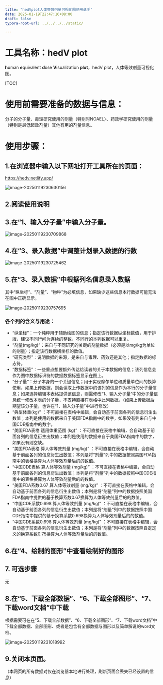 ```yaml
---
title: "hedVplot人体等效剂量可视化图使用说明"
date: 2025-01-19T22:47:16+08:00
draft: false
typora-root-url: ../../../../static/

---
```


# 工具名称：hedV plot

**h**uman **e**quivalent **d**ose **V**isualization **plot**，hedV plot，人体等效剂量可视化图。

[TOC]

# 使用前需要准备的数据与信息：

分子的分子量、毒理研究使用的剂量（特别时NOAEL）、药效学研究使用的剂量（特别是最低起效剂量）其他有用的剂量信息。

# 使用步骤：

## 1.在浏览器中输入以下网址打开工具所在的页面：

https://hedv.netlify.app/

![image-20250119230630156](/images/hedVplot人体等效剂量可视化图使用说明/image-20250119230630156.png)

## 2.阅读使用说明

## 3.在“1、输入分子量”中输入分子量。

![image-20250119230709868](/images/hedVplot人体等效剂量可视化图使用说明/image-20250119230709868.png)

## 4.在“3、录入数据”中调整计划录入数据的行数

![image-20250119230725462](/images/hedVplot人体等效剂量可视化图使用说明/image-20250119230725462.png)

## 5.在“3、录入数据”中根据列名信息录入数据

其中“纵坐标”、“剂量”、“物种”为必填信息，如果缺少这些信息本行数据可能无法在图中正确显示。

![image-20250119230757695](/images/hedVplot人体等效剂量可视化图使用说明/image-20250119230757695.png)

### 各个列的含义与用途：

- “纵坐标”：一个纯粹用于辅助绘图的信息；指定该行数据纵坐标数值，用于排版，建议不同行间为连续的整数，不同行的本列数据可以重复。
- “剂量(mg/kg)”：来自与不同研究的关键的剂量数据（必须是以mg/kg为单位的剂量）；指定该行数据横坐标的数值。
- “研究类型”：说明数据的来源，是来自与毒理、药效还是其他；指定数据的标志符。
- “数据标签”：一些重点想要额外传达给读者的关于本数据的信息；该列信息会作为图中数据标识符的数据数据标签显示在图上。
- “分子量”：分子本身的一个关键信息；用于实现摩尔单位和质量单位间的换算使用，如果上传数据，则会读取上传数据中的该列的信息作为本行的分子量信息；如果选择编辑本表格提供该信息，则需修改“1、输入分子量”中的分子量信息统一修改本表的分子量，不支持直接在表格中此列数据。（如果上传数据后期望该分子量，也许在“1、输入分子量”中进行修改）
- “典型体重(kg)” ：不可直接在表格中编辑，会自动基于前面各列的信息衍生出数值；本列是使用的数据来自于美国FDA指南中的数字，如果没有则来自与中国CDE指南中的数字。
- “美国FDA表格 适用体重范围 (kg)” ：不可直接在表格中编辑，会自动基于前面各列的信息衍生出数值；本列是使用的数据来自于美国FDA指南中的数字，如果没有则空缺。
- “美国FDA表格 算人体等效剂量 (mg/kg)” ：不可直接在表格中编辑，会自动基于前面各列的信息衍生出数值；本列是将“剂量”列中的数据按照美国FDA指南中的表格换算为人体等效剂量后的的数值。
- “中国CDE表格 算人体等效剂量 (mg/kg)” ：不可直接在表格中编辑，会自动基于前面各列的信息衍生出数值；本列是将“剂量”列中的数据按照中国CDE指南中的表格换算为人体等效剂量后的的数值。
- “美国FDA系数0.67 算人体等效剂量 (mg/kg)” ：不可直接在表格中编辑，会自动基于前面各列的信息衍生出数值；本列是将“剂量”列中的数据按照美国FDA指南中提供的基于换算系数0.67换算为人体等效剂量后的的数值。
- “中国CDE系数0.698 算人体等效剂量 (mg/kg)” ：不可直接在表格中编辑，会自动基于前面各列的信息衍生出数值；本列是将“剂量”列中的数据按照中国CDE指南中提供的基于换算系数0.698换算为人体等效剂量后的的数值。
- “中国CDE系数0.698 算人体等效剂量 (mg/kg)” ：不可直接在表格中编辑，会自动基于前面各列的信息衍生出数值；本列是将“剂量”列中的数据按照自定定义的换算系数0.75换算为人体等效剂量后的的数值。


## 6.在“4、绘制的图形”中查看绘制好的图形

## 7. 可选步骤

无

## 8.在“5、下载全部数据”、“6、下载全部图形”、“7、下载word文档”中下载

根据需要可在在“5、下载全部数据”、“6、下载全部图形”、“7、下载word文档”中下载全部数据、全部图形、或者是包含有全部数据与图形以及简单解说的word文档。

![image-20250119231018992](/images/hedVplot人体等效剂量可视化图使用说明/image-20250119231018992.png)

## 9.关闭本页面。

（本网页的所有数据对仅在浏览器本地进行处理，刷新页面会丢失已经设置的信息）
